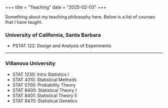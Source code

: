 +++
title = "Teaching"
date = "2025-02-03"
+++

Something about my teaching philosophy here. Below is a list of courses that I have taught. 

### University of California, Santa Barbara

 - PSTAT 122: Design and Analysis of Experiments

___

### Villanova University

 - STAT 1230: Intro Statistics I
 - STAT 4310: Statistical Methods
 - STAT 5700: Probability Theory
 - STAT 8400: Statistical Theory I
 - STAT 8401: Statistical Theory II
 - STAT 8470: Statistical Genetics

